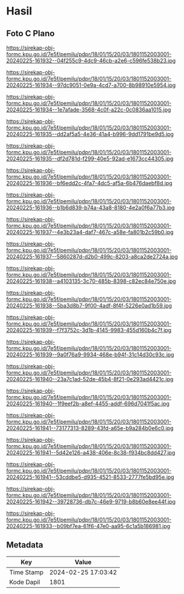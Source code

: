 # Hasil

## Foto C Plano

https://sirekap-obj-formc.kpu.go.id/7e5f/pemilu/pdpr/18/01/15/20/03/1801152003001-20240225-161932--04f255c9-4dc9-46cb-a2e6-c596fe538b23.jpg

https://sirekap-obj-formc.kpu.go.id/7e5f/pemilu/pdpr/18/01/15/20/03/1801152003001-20240225-161934--97dc9051-0e9a-4cd7-a700-8b98910e5954.jpg

https://sirekap-obj-formc.kpu.go.id/7e5f/pemilu/pdpr/18/01/15/20/03/1801152003001-20240225-161934--1e7afade-3568-4c0f-a22c-0c0836aa1015.jpg

https://sirekap-obj-formc.kpu.go.id/7e5f/pemilu/pdpr/18/01/15/20/03/1801152003001-20240225-161935--dd2af5a5-4e36-41a4-b996-9dd1791be9d5.jpg

https://sirekap-obj-formc.kpu.go.id/7e5f/pemilu/pdpr/18/01/15/20/03/1801152003001-20240225-161935--df2d781d-f299-40e5-92ad-e1673cc44305.jpg

https://sirekap-obj-formc.kpu.go.id/7e5f/pemilu/pdpr/18/01/15/20/03/1801152003001-20240225-161936--bf6edd2c-4fa7-4dc5-af5a-6b476daebf8d.jpg

https://sirekap-obj-formc.kpu.go.id/7e5f/pemilu/pdpr/18/01/15/20/03/1801152003001-20240225-161936--b1b6d839-b74a-43a8-8180-4e2a0f6a77b3.jpg

https://sirekap-obj-formc.kpu.go.id/7e5f/pemilu/pdpr/18/01/15/20/03/1801152003001-20240225-161937--4e3b23a4-daf7-467c-a58e-fa801b2c59b0.jpg

https://sirekap-obj-formc.kpu.go.id/7e5f/pemilu/pdpr/18/01/15/20/03/1801152003001-20240225-161937--5860287d-d2b0-499c-8203-a8ca2de2724a.jpg

https://sirekap-obj-formc.kpu.go.id/7e5f/pemilu/pdpr/18/01/15/20/03/1801152003001-20240225-161938--a4103135-3c70-485b-8398-c82ec84e750e.jpg

https://sirekap-obj-formc.kpu.go.id/7e5f/pemilu/pdpr/18/01/15/20/03/1801152003001-20240225-161938--5ba3d8b7-9f00-4adf-8f4f-5226e0ad1b59.jpg

https://sirekap-obj-formc.kpu.go.id/7e5f/pemilu/pdpr/18/01/15/20/03/1801152003001-20240225-161939--f7f3752c-3d1b-4145-9983-455d160b4c7f.jpg

https://sirekap-obj-formc.kpu.go.id/7e5f/pemilu/pdpr/18/01/15/20/03/1801152003001-20240225-161939--9a0f76a9-9934-468e-b94f-31c14d30c93c.jpg

https://sirekap-obj-formc.kpu.go.id/7e5f/pemilu/pdpr/18/01/15/20/03/1801152003001-20240225-161940--23a7c1ad-52de-45b4-8f21-0e293ad4421c.jpg

https://sirekap-obj-formc.kpu.go.id/7e5f/pemilu/pdpr/18/01/15/20/03/1801152003001-20240225-161940--1f9eef2b-a8ef-4455-addf-696d7041f5ac.jpg

https://sirekap-obj-formc.kpu.go.id/7e5f/pemilu/pdpr/18/01/15/20/03/1801152003001-20240225-161941--73177313-8289-43fd-a65e-b9a284b0e6c0.jpg

https://sirekap-obj-formc.kpu.go.id/7e5f/pemilu/pdpr/18/01/15/20/03/1801152003001-20240225-161941--5d42e126-a438-406e-8c38-f934bc8dd427.jpg

https://sirekap-obj-formc.kpu.go.id/7e5f/pemilu/pdpr/18/01/15/20/03/1801152003001-20240225-161941--53cddbe5-d935-4521-8533-2777fe5bd95e.jpg

https://sirekap-obj-formc.kpu.go.id/7e5f/pemilu/pdpr/18/01/15/20/03/1801152003001-20240225-161942--39728736-db7c-46e9-9719-b8b60e8ee44f.jpg

https://sirekap-obj-formc.kpu.go.id/7e5f/pemilu/pdpr/18/01/15/20/03/1801152003001-20240225-161933--b09bf7ea-61f6-47e0-aa95-6c1a5b186981.jpg


## Metadata

| Key        | Value               |
| ---------- | ------------------- |
| Time Stamp | 2024-02-25 17:03:42 |
| Kode Dapil | 1801                |



